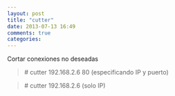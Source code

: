 ```yaml
---
layout: post
title: "cutter"
date: 2013-07-13 16:49
comments: true
categories: 
---
```

Cortar conexiones no deseadas 

>\# cutter 192.168.2.6 80 (especificando IP y puerto)

>\# cutter 192.168.2.6   (solo IP)

